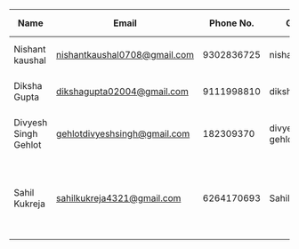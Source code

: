 | Name            | Email              | Phone No.    | GitHub ID      | LinkedIn            | Review on Session       |
|-----------------|--------------------|--------------|----------------|---------------------|-------------------------|
| Nishant kaushal        | nishantkaushal0708@gmail.com |9302836725  | nishant0708       | https://www.linkedin.com/in/nishant-kaushal-12b25a267/ | Informative and engaging! |
| Diksha Gupta      | dikshagupta02004@gmail.com |9111998810  | dikshagupta3094    | https://www.linkedin.com/in/diksha-gupta3094/| Informative and engaging! |
| Divyesh Singh Gehlot   | gehlotdivyeshsingh@gmail.com |182309370   | divyesh-singh-gehlot |  https://www.linkedin.com/in/divyesh-singh-gehlot-792055295/ | Learned something new (git stash)
| Sahil Kukreja         | sahilkukreja4321@gmail.com |6264170693  | Sahilkukreja30   | https://www.linkedin.com/in/sahil-kukreja-943993289/  | Nice session learned a lot about git and open source

